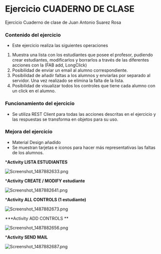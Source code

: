 # Ejercicio CUADERNO DE CLASE #

Ejercicio Cuaderno de clase de Juan Antonio Suarez Rosa

### Contenido del ejercicio ###

* Este ejercicio realiza las siguientes operaciones

1. Muestra una lista con los estudiantes que posee el profesor, pudiendo crear estudiantes, modificarlos y borrarlos a través de las diferentes acciones con la (FAB add, LongClick)
2. Posibilidad de enviar un email al alumno correspondiente.
3. Posibilidad de añadir faltas a los alumnos y enviarlas por separado al servidor. Una vez realizado se elimina la falta de la lista.
4. Posibilidad de visualizar todos los controles que tiene cada alumno con un click en el alumno.

### Funcionamiento del ejercicio ###
* Se utiliza REST Client para todas las acciones descritas en el ejercicio y las respuestas se transforma en objetos para su uso.

### Mejora del ejercicio ###
* Material Design añadido
* Se muestran tarjetas e iconos para hacer más representativas las faltas de los alumnos.


***Activity LISTA ESTUDIANTES**

![Screenshot_1487882633.png](https://bitbucket.org/repo/rxEn9a/images/1957738943-Screenshot_1487882633.png)

***Activity CREATE / MODIFY estudiante**

![Screenshot_1487882641.png](https://bitbucket.org/repo/rxEn9a/images/1023927454-Screenshot_1487882641.png)

***Activity ALL CONTROLS (1 estudiante)**

![Screenshot_1487882673.png](https://bitbucket.org/repo/rxEn9a/images/4183994299-Screenshot_1487882673.png)

***Activity ADD CONTROLS **

![Screenshot_1487882656.png](https://bitbucket.org/repo/rxEn9a/images/1037471025-Screenshot_1487882656.png)

***Activity SEND MAIL**

![Screenshot_1487882687.png](https://bitbucket.org/repo/rxEn9a/images/1428775964-Screenshot_1487882687.png)